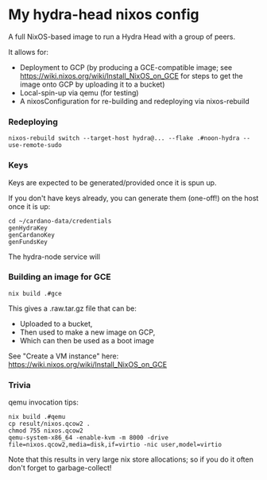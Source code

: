 # My hydra-head nixos config

A full NixOS-based image to run a Hydra Head with a group of peers.

It allows for:

- Deployment to GCP (by producing a GCE-compatible image; see <https://wiki.nixos.org/wiki/Install_NixOS_on_GCE> for steps to get the image onto GCP by uploading it to a bucket)
- Local-spin-up via qemu (for testing)
- A nixosConfiguration for re-building and redeploying via nixos-rebuild


### Redeploying

```shell
nixos-rebuild switch --target-host hydra@... --flake .#noon-hydra --use-remote-sudo
```


### Keys

Keys are expected to be generated/provided once it is spun up.

If you don't have keys already, you can generate them (one-off!) on the host
once it is up:

```shell
cd ~/cardano-data/credentials
genHydraKey
genCardanoKey
genFundsKey
```

The hydra-node service will


### Building an image for GCE

```shell
nix build .#gce
```

This gives a .raw.tar.gz file that can be:

- Uploaded to a bucket,
- Then used to make a new image on GCP,
- Which can then be used as a boot image

See "Create a VM instance" here: <https://wiki.nixos.org/wiki/Install_NixOS_on_GCE>


### Trivia

qemu invocation tips:

```shell
nix build .#qemu
cp result/nixos.qcow2 .
chmod 755 nixos.qcow2
qemu-system-x86_64 -enable-kvm -m 8000 -drive file=nixos.qcow2,media=disk,if=virtio -nic user,model=virtio
```

Note that this results in very large nix store allocations; so if you do it
often don't forget to garbage-collect!
